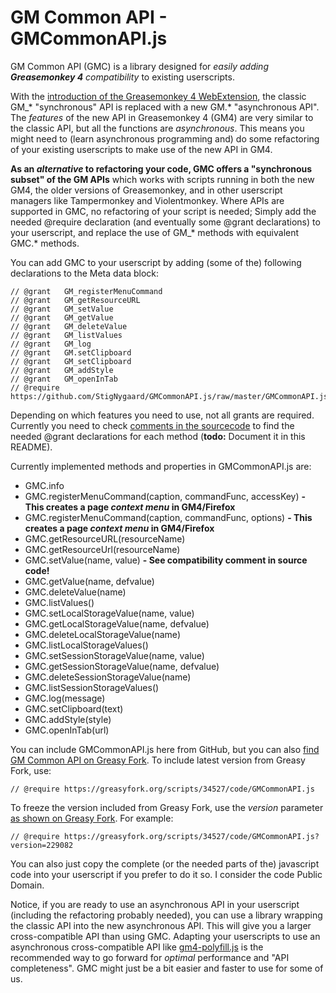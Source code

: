 # GM Common API - GMCommonAPI.js

GM Common API (GMC) is a library designed for _easily adding **Greasemonkey 4** compatibility_ to existing userscripts.

With the [introduction of the Greasemonkey 4 WebExtension](http://www.greasespot.net/2017/09/greasemonkey-4-announcement.html), the classic GM_\* "synchronous" API is replaced with a new GM.\* "asynchronous API". The _features_ of the new API in Greasemonkey 4 (GM4) are very similar to the classic API, but all the functions are _asynchronous_. This means you might need to (learn asynchronous programming and) do some refactoring of your existing userscripts to make use of the new API in GM4.

**As an _alternative_ to refactoring your code, GMC offers a "synchronous subset" of the GM APIs** which works with scripts running in both the new GM4, the older versions of Greasemonkey, and in other userscript managers like Tampermonkey and Violentmonkey. Where APIs are supported in GMC, no refactoring of your script is needed; Simply add the needed \@require declaration (and eventually some \@grant declarations) to your userscript, and replace the use of GM_\* methods with equivalent GMC.\* methods.

You can add GMC to your userscript by adding (some of the) following declarations to the Meta data block:

    // @grant   GM_registerMenuCommand
    // @grant   GM_getResourceURL
    // @grant   GM_setValue
    // @grant   GM_getValue
    // @grant   GM_deleteValue
    // @grant   GM_listValues
    // @grant   GM_log
    // @grant   GM.setClipboard
    // @grant   GM_setClipboard
    // @grant   GM_addStyle
    // @grant   GM_openInTab
    // @require https://github.com/StigNygaard/GMCommonAPI.js/raw/master/GMCommonAPI.js

Depending on which features you need to use, not all grants are required. Currently you need to check [comments in the sourcecode](https://raw.githubusercontent.com/StigNygaard/GMCommonAPI.js/master/GMCommonAPI.js) to find the needed \@grant declarations for each method (**todo:** Document it in this README).

Currently implemented methods and properties in GMCommonAPI.js are:

- GMC.info
- GMC.registerMenuCommand(caption, commandFunc, accessKey)  **- This creates a page _context menu_ in GM4/Firefox**
- GMC.registerMenuCommand(caption, commandFunc, options)  **- This creates a page _context menu_ in GM4/Firefox**
- GMC.getResourceURL(resourceName)
- GMC.getResourceUrl(resourceName)
- GMC.setValue(name, value)  **- See compatibility comment in source code!**
- GMC.getValue(name, defvalue)
- GMC.deleteValue(name)
- GMC.listValues()
- GMC.setLocalStorageValue(name, value)
- GMC.getLocalStorageValue(name, defvalue)
- GMC.deleteLocalStorageValue(name)
- GMC.listLocalStorageValues()
- GMC.setSessionStorageValue(name, value)
- GMC.getSessionStorageValue(name, defvalue)
- GMC.deleteSessionStorageValue(name)
- GMC.listSessionStorageValues()
- GMC.log(message)
- GMC.setClipboard(text)
- GMC.addStyle(style)
- GMC.openInTab(url)

You can include GMCommonAPI.js here from GitHub, but you can also [find GM Common API on Greasy Fork](https://greasyfork.org/scripts/34527). To include latest version from Greasy Fork, use:
 
    // @require https://greasyfork.org/scripts/34527/code/GMCommonAPI.js

To freeze the version included from Greasy Fork, use the _version_ parameter [as shown on Greasy Fork](https://greasyfork.org/scripts/34527). For example:

    // @require https://greasyfork.org/scripts/34527/code/GMCommonAPI.js?version=229082

You can also just copy the complete (or the needed parts of the) javascript code into your userscript if you prefer to do it so. I consider the code Public Domain. 

Notice, if you are ready to use an asynchronous API in your userscript (including the refactoring probably needed), you can use a library wrapping the classic API into the new asynchronous API. This will give you a larger cross-compatible API than using GMC. Adapting your userscripts to use an asynchronous cross-compatible API like [gm4-polyfill.js](https://github.com/greasemonkey/gm4-polyfill) is the recommended way to go forward for _optimal_ performance and "API completeness". GMC might just be a bit easier and faster to use for some of us.
